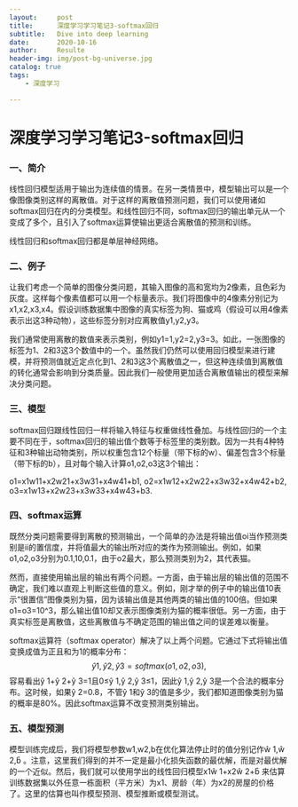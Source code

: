 ```yaml
---
layout:     post                    
title:      深度学习学习笔记3-softmax回归              
subtitle:   Dive into deep learning 
date:       2020-10-16              
author:     Resulte                      
header-img: img/post-bg-universe.jpg 
catalog: true                       
tags:                               
    - 深度学习

---
```


# 深度学习学习笔记3-softmax回归

### 一、简介

线性回归模型适用于输出为连续值的情景。在另一类情景中，模型输出可以是一个像图像类别这样的离散值。对于这样的离散值预测问题，我们可以使用诸如softmax回归在内的分类模型。和线性回归不同，softmax回归的输出单元从一个变成了多个，且引入了softmax运算使输出更适合离散值的预测和训练。

线性回归和softmax回归都是单层神经网络。

### 二、例子

让我们考虑一个简单的图像分类问题，其输入图像的高和宽均为2像素，且色彩为灰度。这样每个像素值都可以用一个标量表示。我们将图像中的4像素分别记为x1,x2,x3,x4。假设训练数据集中图像的真实标签为狗、猫或鸡（假设可以用4像素表示出这3种动物），这些标签分别对应离散值y1,y2,y3。

我们通常使用离散的数值来表示类别，例如y1=1,y2=2,y3=3。如此，一张图像的标签为1、2和3这3个数值中的一个。虽然我们仍然可以使用回归模型来进行建模，并将预测值就近定点化到1、2和3这3个离散值之一，但这种连续值到离散值的转化通常会影响到分类质量。因此我们一般使用更加适合离散值输出的模型来解决分类问题。

### 三、模型

softmax回归跟线性回归一样将输入特征与权重做线性叠加。与线性回归的一个主要不同在于，softmax回归的输出值个数等于标签里的类别数。因为一共有4种特征和3种输出动物类别，所以权重包含12个标量（带下标的w）、偏差包含3个标量（带下标的b），且对每个输入计算o1,o2,o3这3个输出：

o1=x1w11+x2w21+x3w31+x4w41+b1,
o2=x1w12+x2w22+x3w32+x4w42+b2,
o3=x1w13+x2w23+x3w33+x4w43+b3.

### 四、softmax运算

既然分类问题需要得到离散的预测输出，一个简单的办法是将输出值oi当作预测类别是ii的置信度，并将值最大的输出所对应的类作为预测输出。例如，如果o1,o2,o3分别为0.1,10,0.1，由于o2最大，那么预测类别为2，其代表猫。

然而，直接使用输出层的输出有两个问题。一方面，由于输出层的输出值的范围不确定，我们难以直观上判断这些值的意义。例如，刚才举的例子中的输出值10表示“很置信”图像类别为猫，因为该输出值是其他两类的输出值的100倍。但如果o1=o3=10^3，那么输出值10却又表示图像类别为猫的概率很低。另一方面，由于真实标签是离散值，这些离散值与不确定范围的输出值之间的误差难以衡量。

softmax运算符（softmax operator）解决了以上两个问题。它通过下式将输出值变换成值为正且和为1的概率分布：
$$
ŷ 1,ŷ 2,ŷ 3=softmax(o1,o2,o3),
$$
容易看出ŷ 1+ŷ 2+ŷ 3=1且0≤ŷ 1,ŷ 2,ŷ 3≤1，因此ŷ 1,ŷ 2,ŷ 3是一个合法的概率分布。这时候，如果ŷ 2=0.8，不管ŷ 1和ŷ 3的值是多少，我们都知道图像类别为猫的概率是80%。因此softmax运算不改变预测类别输出。

### 五、模型预测

模型训练完成后，我们将模型参数w1,w2,b在优化算法停止时的值分别记作ŵ 1,ŵ 2,b̂ 。注意，这里我们得到的并不一定是最小化损失函数的最优解，而是对最优解的一个近似。然后，我们就可以使用学出的线性回归模型x1ŵ 1+x2ŵ 2+b̂ 来估算训练数据集以外任意一栋面积（平方米）为x1、房龄（年）为x2的房屋的价格了。这里的估算也叫作模型预测、模型推断或模型测试。